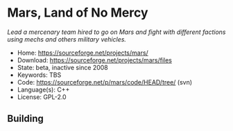 # Mars, Land of No Mercy

_Lead a mercenary team hired to go on Mars and fight with different factions using mechs and others military vehicles._

- Home: https://sourceforge.net/projects/mars/
- Download: https://sourceforge.net/projects/mars/files
- State: beta, inactive since 2008
- Keywords: TBS
- Code: https://sourceforge.net/p/mars/code/HEAD/tree/ (svn)
- Language(s): C++
- License: GPL-2.0

## Building

